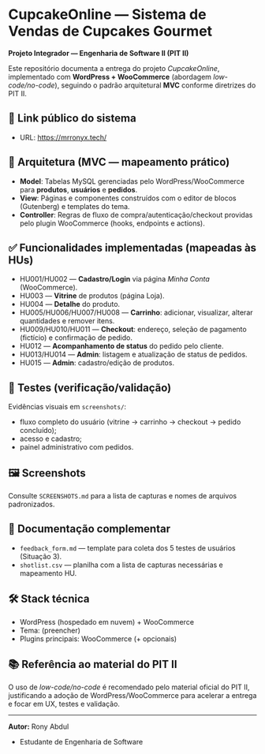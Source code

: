 # CupcakeOnline — Sistema de Vendas de Cupcakes Gourmet

**Projeto Integrador — Engenharia de Software II (PIT II)**

Este repositório documenta a entrega do projeto *CupcakeOnline*, implementado com **WordPress + WooCommerce** (abordagem *low-code/no-code*), seguindo o padrão arquitetural **MVC** conforme diretrizes do PIT II.

## 🔗 Link público do sistema
- URL: https://mrronyx.tech/

## 🧱 Arquitetura (MVC — mapeamento prático)
- **Model**: Tabelas MySQL gerenciadas pelo WordPress/WooCommerce para **produtos**, **usuários** e **pedidos**.
- **View**: Páginas e componentes construídos com o editor de blocos (Gutenberg) e templates do tema.
- **Controller**: Regras de fluxo de compra/autenticação/checkout providas pelo plugin WooCommerce (hooks, endpoints e actions).
  
## ✅ Funcionalidades implementadas (mapeadas às HUs)
- HU001/HU002 — **Cadastro/Login** via página *Minha Conta* (WooCommerce).
- HU003 — **Vitrine** de produtos (página Loja).
- HU004 — **Detalhe** do produto.
- HU005/HU006/HU007/HU008 — **Carrinho**: adicionar, visualizar, alterar quantidades e remover itens.
- HU009/HU010/HU011 — **Checkout**: endereço, seleção de pagamento (fictício) e confirmação de pedido.
- HU012 — **Acompanhamento de status** do pedido pelo cliente.
- HU013/HU014 — **Admin**: listagem e atualização de status de pedidos.
- HU015 — **Admin**: cadastro/edição de produtos.

## 🧪 Testes (verificação/validação)
Evidências visuais em `screenshots/`:
- fluxo completo do usuário (vitrine → carrinho → checkout → pedido concluído);
- acesso e cadastro;
- painel administrativo com pedidos.

## 🖼️ Screenshots
Consulte `SCREENSHOTS.md` para a lista de capturas e nomes de arquivos padronizados.

## 📄 Documentação complementar
- `feedback_form.md` — template para coleta dos 5 testes de usuários (Situação 3).
- `shotlist.csv` — planilha com a lista de capturas necessárias e mapeamento HU.

## 🛠️ Stack técnica
- WordPress (hospedado em nuvem) + WooCommerce
- Tema: (preencher)
- Plugins principais: WooCommerce (+ opcionais)

## 📚 Referência ao material do PIT II
O uso de *low-code/no-code* é recomendado pelo material oficial do PIT II, justificando a adoção de WordPress/WooCommerce para acelerar a entrega e focar em UX, testes e validação.

---
**Autor:** 
Rony Abdul
- Estudante de Engenharia de Software
